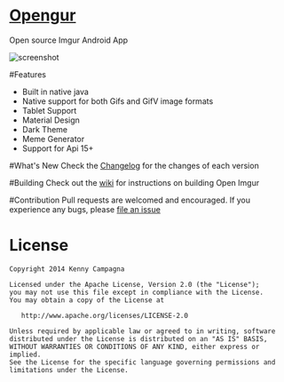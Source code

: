[Opengur](https://kennyc1012.github.io/Opengur/)
=========

Open source Imgur Android App

![screenshot](https://github.com/Kennyc1012/Opengur/raw/master/assets/ss1.png)

#Features
- Built in native java
- Native support for both Gifs and GifV image formats
- Tablet Support
- Material Design
- Dark Theme
- Meme Generator
- Support for Api 15+

#What's New
Check the [Changelog](https://github.com/Kennyc1012/Opengur/blob/master/CHANGELOG.MD) for the changes of each version

#Building
Check out the [wiki](https://github.com/Kennyc1012/Opengur/wiki) for instructions on building Open Imgur

#Contribution
Pull requests are welcomed and encouraged. If you experience any bugs, please [file an issue](https://github.com/Kennyc1012/Opengur/issues/new)

License
=======

    Copyright 2014 Kenny Campagna

    Licensed under the Apache License, Version 2.0 (the "License");
    you may not use this file except in compliance with the License.
    You may obtain a copy of the License at

       http://www.apache.org/licenses/LICENSE-2.0

    Unless required by applicable law or agreed to in writing, software
    distributed under the License is distributed on an "AS IS" BASIS,
    WITHOUT WARRANTIES OR CONDITIONS OF ANY KIND, either express or implied.
    See the License for the specific language governing permissions and
    limitations under the License.
